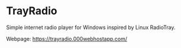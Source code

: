 # TrayRadio
Simple internet radio player for Windows inspired by Linux RadioTray.

Webpage: https://trayradio.000webhostapp.com/

